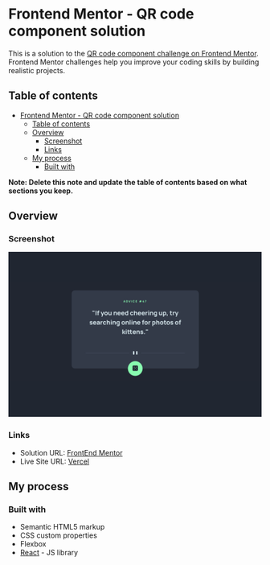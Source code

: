# Frontend Mentor - QR code component solution

This is a solution to the [QR code component challenge on Frontend Mentor](https://www.frontendmentor.io/challenges/qr-code-component-iux_sIO_H). Frontend Mentor challenges help you improve your coding skills by building realistic projects.

## Table of contents

- [Frontend Mentor - QR code component solution](#frontend-mentor---qr-code-component-solution)
  - [Table of contents](#table-of-contents)
  - [Overview](#overview)
    - [Screenshot](#screenshot)
    - [Links](#links)
  - [My process](#my-process)
    - [Built with](#built-with)

**Note: Delete this note and update the table of contents based on what sections you keep.**

## Overview

### Screenshot

![](./public/advice-generator.png)

### Links

- Solution URL: [FrontEnd Mentor](https://www.frontendmentor.io/solutions/advice-generator-app-Pj5acR0ent)
- Live Site URL: [Vercel](https://advice-generator-five-phi.vercel.app/)

## My process

### Built with

- Semantic HTML5 markup
- CSS custom properties
- Flexbox
- [React](https://reactjs.org/) - JS library
